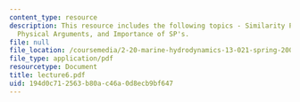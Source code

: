 ```yaml
---
content_type: resource
description: This resource includes the following topics - Similarity Parameters from
  Physical Arguments, and Importance of SP's.
file: null
file_location: /coursemedia/2-20-marine-hydrodynamics-13-021-spring-2005/194d0c712563b80ac46a0d8ecb9bf647_lecture6.pdf
file_type: application/pdf
resourcetype: Document
title: lecture6.pdf
uid: 194d0c71-2563-b80a-c46a-0d8ecb9bf647
---
```

